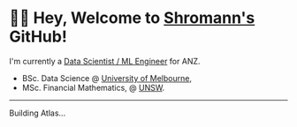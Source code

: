 # 👋🏼  Hey, Welcome to [Shromann's](https://www.linkedin.com/in/shromannmajumder/) GitHub!

I'm currently a [Data Scientist / ML Engineer](https://www.linkedin.com/in/shromannmajumder/) for ANZ.

- BSc. Data Science @ [University of Melbourne](https://study.unimelb.edu.au/find/courses/major/data-science/),
- MSc. Financial Mathematics, @ [UNSW]([https://www.unsw.edu.au/science/our-schools/maths/](https://www.unsw.edu.au/study/postgraduate/master-of-financial-mathematics)).
---
Building Atlas...
